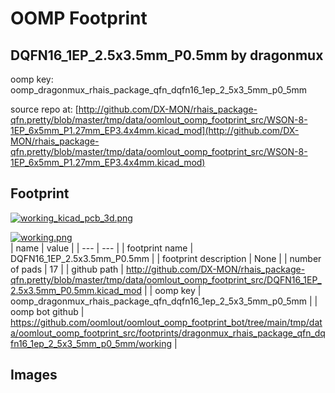 # OOMP Footprint  
## DQFN16_1EP_2.5x3.5mm_P0.5mm  by dragonmux  
  
oomp key: oomp_dragonmux_rhais_package_qfn_dqfn16_1ep_2_5x3_5mm_p0_5mm  
  
source repo at: [http://github.com/DX-MON/rhais_package-qfn.pretty/blob/master/tmp/data/oomlout_oomp_footprint_src/WSON-8-1EP_6x5mm_P1.27mm_EP3.4x4mm.kicad_mod](http://github.com/DX-MON/rhais_package-qfn.pretty/blob/master/tmp/data/oomlout_oomp_footprint_src/WSON-8-1EP_6x5mm_P1.27mm_EP3.4x4mm.kicad_mod)  
## Footprint  
  
[![working_kicad_pcb_3d.png](working_kicad_pcb_3d_600.png)](working_kicad_pcb_3d.png)  
  
[![working.png](working_600.png)](working.png)  
| name | value | 
| --- | --- | 
| footprint name | DQFN16_1EP_2.5x3.5mm_P0.5mm | 
| footprint description | None | 
| number of pads | 17 | 
| github path | http://github.com/DX-MON/rhais_package-qfn.pretty/blob/master/tmp/data/oomlout_oomp_footprint_src/DQFN16_1EP_2.5x3.5mm_P0.5mm.kicad_mod | 
| oomp key | oomp_dragonmux_rhais_package_qfn_dqfn16_1ep_2_5x3_5mm_p0_5mm | 
| oomp bot github | https://github.com/oomlout/oomlout_oomp_footprint_bot/tree/main/tmp/data/oomlout_oomp_footprint_src/footprints/dragonmux_rhais_package_qfn_dqfn16_1ep_2_5x3_5mm_p0_5mm/working | 
## Images  
